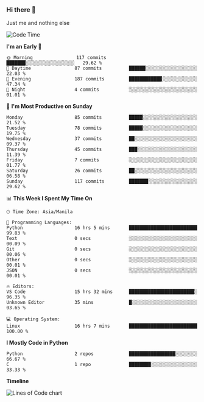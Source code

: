 ### Hi there 👋

Just me and nothing else


<!--START_SECTION:waka-->
![Code Time](http://img.shields.io/badge/Code%20Time-16%20hrs%207%20mins-blue)

**I'm an Early 🐤** 

```text
🌞 Morning                117 commits         ███████░░░░░░░░░░░░░░░░░░   29.62 % 
🌆 Daytime                87 commits          ██████░░░░░░░░░░░░░░░░░░░   22.03 % 
🌃 Evening                187 commits         ████████████░░░░░░░░░░░░░   47.34 % 
🌙 Night                  4 commits           ░░░░░░░░░░░░░░░░░░░░░░░░░   01.01 % 
```
📅 **I'm Most Productive on Sunday** 

```text
Monday                   85 commits          █████░░░░░░░░░░░░░░░░░░░░   21.52 % 
Tuesday                  78 commits          █████░░░░░░░░░░░░░░░░░░░░   19.75 % 
Wednesday                37 commits          ██░░░░░░░░░░░░░░░░░░░░░░░   09.37 % 
Thursday                 45 commits          ███░░░░░░░░░░░░░░░░░░░░░░   11.39 % 
Friday                   7 commits           ░░░░░░░░░░░░░░░░░░░░░░░░░   01.77 % 
Saturday                 26 commits          ██░░░░░░░░░░░░░░░░░░░░░░░   06.58 % 
Sunday                   117 commits         ███████░░░░░░░░░░░░░░░░░░   29.62 % 
```


📊 **This Week I Spent My Time On** 

```text
🕑︎ Time Zone: Asia/Manila

💬 Programming Languages: 
Python                   16 hrs 5 mins       █████████████████████████   99.83 % 
Text                     0 secs              ░░░░░░░░░░░░░░░░░░░░░░░░░   00.09 % 
Git                      0 secs              ░░░░░░░░░░░░░░░░░░░░░░░░░   00.06 % 
Other                    0 secs              ░░░░░░░░░░░░░░░░░░░░░░░░░   00.01 % 
JSON                     0 secs              ░░░░░░░░░░░░░░░░░░░░░░░░░   00.01 % 

🔥 Editors: 
VS Code                  15 hrs 32 mins      ████████████████████████░   96.35 % 
Unknown Editor           35 mins             █░░░░░░░░░░░░░░░░░░░░░░░░   03.65 % 

💻 Operating System: 
Linux                    16 hrs 7 mins       █████████████████████████   100.00 % 
```

**I Mostly Code in Python** 

```text
Python                   2 repos             █████████████████░░░░░░░░   66.67 % 
C                        1 repo              ████████░░░░░░░░░░░░░░░░░   33.33 % 
```



**Timeline**

![Lines of Code chart](https://raw.githubusercontent.com/mauring55/mauring55/main/assets/bar_graph.png)


<!--END_SECTION:waka-->
